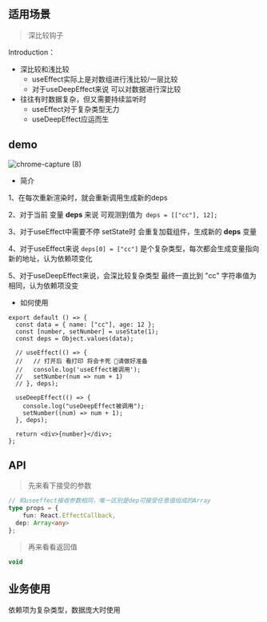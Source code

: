 ## 适用场景

> 深比较钩子

Introduction：

- 深比较和浅比较
  - useEffect实际上是对数组进行浅比较/一层比较
  - 对于useDeepEffect来说 可以对数据进行深比较
- 往往有时数据复杂，但又需要持续监听时
  - useEffect对于复杂类型无力
  - useDeepEffect应运而生

## demo

![chrome-capture (8)](https://raw.githubusercontent.com/caifeng123/pictures/master/cc.gif)

- 简介

1、在每次重新渲染时，就会重新调用生成新的deps

2、对于当前 变量 **deps** 来说 可观测到值为` deps = [["cc"], 12];`

3、对于useEffect中需要不停 setState时 会重复加载组件，生成新的 **deps** 变量

4、对于useEffect来说 `deps[0] = ["cc"]` 是个复杂类型，每次都会生成变量指向新的地址，认为依赖项变化

5、对于useDeepEffect来说，会深比较复杂类型 最终一直比到 "cc" 字符串值为相同，认为依赖项没变



- 如何使用

```tsx
export default () => {
  const data = { name: ["cc"], age: 12 };
  const [number, setNumber] = useState(1);
  const deps = Object.values(data);

  // useEffect(() => {
  //   // 打开后 看打印 将会卡死 请做好准备
  //   console.log('useEffect被调用');
  //   setNumber(num => num + 1)
  // }, deps);

  useDeepEffect(() => {
    console.log("useDeepEffect被调用");
    setNumber((num) => num + 1);
  }, deps);

  return <div>{number}</div>;
};
```



## API

> 先来看下接受的参数

```typescript
// 和useeffect接收参数相同，唯一区别是dep可接受任意值组成的Array
type props = {
	fun: React.EffectCallback,
  dep: Array<any>
};
```

> 再来看看返回值

```js
void
```

## 业务使用

依赖项为复杂类型，数据庞大时使用
